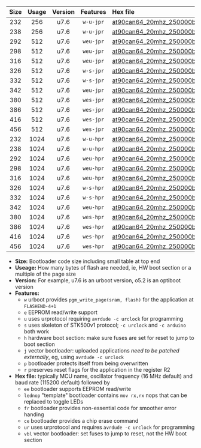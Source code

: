 |Size|Usage|Version|Features|Hex file|
|:-:|:-:|:-:|:-:|:--|
|232|256|u7.6|`w-u-jpr`|[at90can64_20mhz_250000bps_ur_vbl.hex](https://raw.githubusercontent.com/stefanrueger/urboot/main//at90can64_20mhz_250000bps_ur_vbl.hex)|
|238|256|u7.6|`w-u-jpr`|[at90can64_20mhz_250000bps_lednop_ur_vbl.hex](https://raw.githubusercontent.com/stefanrueger/urboot/main//at90can64_20mhz_250000bps_lednop_ur_vbl.hex)|
|292|512|u7.6|`weu-jpr`|[at90can64_20mhz_250000bps_ee_ur_vbl.hex](https://raw.githubusercontent.com/stefanrueger/urboot/main//at90can64_20mhz_250000bps_ee_ur_vbl.hex)|
|298|512|u7.6|`weu-jpr`|[at90can64_20mhz_250000bps_ee_lednop_ur_vbl.hex](https://raw.githubusercontent.com/stefanrueger/urboot/main//at90can64_20mhz_250000bps_ee_lednop_ur_vbl.hex)|
|316|512|u7.6|`weu-jpr`|[at90can64_20mhz_250000bps_ee_lednop_fr_ur_vbl.hex](https://raw.githubusercontent.com/stefanrueger/urboot/main//at90can64_20mhz_250000bps_ee_lednop_fr_ur_vbl.hex)|
|326|512|u7.6|`w-s-jpr`|[at90can64_20mhz_250000bps_vbl.hex](https://raw.githubusercontent.com/stefanrueger/urboot/main//at90can64_20mhz_250000bps_vbl.hex)|
|332|512|u7.6|`w-s-jpr`|[at90can64_20mhz_250000bps_lednop_vbl.hex](https://raw.githubusercontent.com/stefanrueger/urboot/main//at90can64_20mhz_250000bps_lednop_vbl.hex)|
|342|512|u7.6|`weu-jpr`|[at90can64_20mhz_250000bps_ee_lednop_fr_ce_ur_vbl.hex](https://raw.githubusercontent.com/stefanrueger/urboot/main//at90can64_20mhz_250000bps_ee_lednop_fr_ce_ur_vbl.hex)|
|380|512|u7.6|`wes-jpr`|[at90can64_20mhz_250000bps_ee_vbl.hex](https://raw.githubusercontent.com/stefanrueger/urboot/main//at90can64_20mhz_250000bps_ee_vbl.hex)|
|386|512|u7.6|`wes-jpr`|[at90can64_20mhz_250000bps_ee_lednop_vbl.hex](https://raw.githubusercontent.com/stefanrueger/urboot/main//at90can64_20mhz_250000bps_ee_lednop_vbl.hex)|
|416|512|u7.6|`wes-jpr`|[at90can64_20mhz_250000bps_ee_lednop_fr_vbl.hex](https://raw.githubusercontent.com/stefanrueger/urboot/main//at90can64_20mhz_250000bps_ee_lednop_fr_vbl.hex)|
|456|512|u7.6|`wes-jpr`|[at90can64_20mhz_250000bps_ee_lednop_fr_ce_vbl.hex](https://raw.githubusercontent.com/stefanrueger/urboot/main//at90can64_20mhz_250000bps_ee_lednop_fr_ce_vbl.hex)|
|232|1024|u7.6|`w-u-hpr`|[at90can64_20mhz_250000bps_ur.hex](https://raw.githubusercontent.com/stefanrueger/urboot/main//at90can64_20mhz_250000bps_ur.hex)|
|238|1024|u7.6|`w-u-hpr`|[at90can64_20mhz_250000bps_lednop_ur.hex](https://raw.githubusercontent.com/stefanrueger/urboot/main//at90can64_20mhz_250000bps_lednop_ur.hex)|
|292|1024|u7.6|`weu-hpr`|[at90can64_20mhz_250000bps_ee_ur.hex](https://raw.githubusercontent.com/stefanrueger/urboot/main//at90can64_20mhz_250000bps_ee_ur.hex)|
|298|1024|u7.6|`weu-hpr`|[at90can64_20mhz_250000bps_ee_lednop_ur.hex](https://raw.githubusercontent.com/stefanrueger/urboot/main//at90can64_20mhz_250000bps_ee_lednop_ur.hex)|
|316|1024|u7.6|`weu-hpr`|[at90can64_20mhz_250000bps_ee_lednop_fr_ur.hex](https://raw.githubusercontent.com/stefanrueger/urboot/main//at90can64_20mhz_250000bps_ee_lednop_fr_ur.hex)|
|326|1024|u7.6|`w-s-hpr`|[at90can64_20mhz_250000bps.hex](https://raw.githubusercontent.com/stefanrueger/urboot/main//at90can64_20mhz_250000bps.hex)|
|332|1024|u7.6|`w-s-hpr`|[at90can64_20mhz_250000bps_lednop.hex](https://raw.githubusercontent.com/stefanrueger/urboot/main//at90can64_20mhz_250000bps_lednop.hex)|
|342|1024|u7.6|`weu-hpr`|[at90can64_20mhz_250000bps_ee_lednop_fr_ce_ur.hex](https://raw.githubusercontent.com/stefanrueger/urboot/main//at90can64_20mhz_250000bps_ee_lednop_fr_ce_ur.hex)|
|380|1024|u7.6|`wes-hpr`|[at90can64_20mhz_250000bps_ee.hex](https://raw.githubusercontent.com/stefanrueger/urboot/main//at90can64_20mhz_250000bps_ee.hex)|
|386|1024|u7.6|`wes-hpr`|[at90can64_20mhz_250000bps_ee_lednop.hex](https://raw.githubusercontent.com/stefanrueger/urboot/main//at90can64_20mhz_250000bps_ee_lednop.hex)|
|416|1024|u7.6|`wes-hpr`|[at90can64_20mhz_250000bps_ee_lednop_fr.hex](https://raw.githubusercontent.com/stefanrueger/urboot/main//at90can64_20mhz_250000bps_ee_lednop_fr.hex)|
|456|1024|u7.6|`wes-hpr`|[at90can64_20mhz_250000bps_ee_lednop_fr_ce.hex](https://raw.githubusercontent.com/stefanrueger/urboot/main//at90can64_20mhz_250000bps_ee_lednop_fr_ce.hex)|

- **Size:** Bootloader code size including small table at top end
- **Useage:** How many bytes of flash are needed, ie, HW boot section or a multiple of the page size
- **Version:** For example, u7.6 is an urboot version, o5.2 is an optiboot version
- **Features:**
  + `w` urboot provides `pgm_write_page(sram, flash)` for the application at `FLASHEND-4+1`
  + `e` EEPROM read/write support
  + `u` uses urprotocol requiring `avrdude -c urclock` for programming
  + `s` uses skeleton of STK500v1 protocol; `-c urclock` and `-c arduino` both work
  + `h` hardware boot section: make sure fuses are set for reset to jump to boot section
  + `j` vector bootloader: uploaded applications *need to be patched externally*, eg, using `avrdude -c urclock`
  + `p` bootloader protects itself from being overwritten
  + `r` preserves reset flags for the application in the register R2
- **Hex file:** typically MCU name, oscillator frequency (16 MHz default) and baud rate (115200 default) followed by
  + `ee` bootloader supports EEPROM read/write
  + `lednop` "template" bootloader contains `mov rx,rx` nops that can be replaced to toggle LEDs
  + `fr` bootloader provides non-essential code for smoother error handing
  + `ce` bootloader provides a chip erase command
  + `ur` uses urprotocol and requires `avrdude -c urclock` for programming
  + `vbl` vector bootloader: set fuses to jump to reset, not the HW boot section
